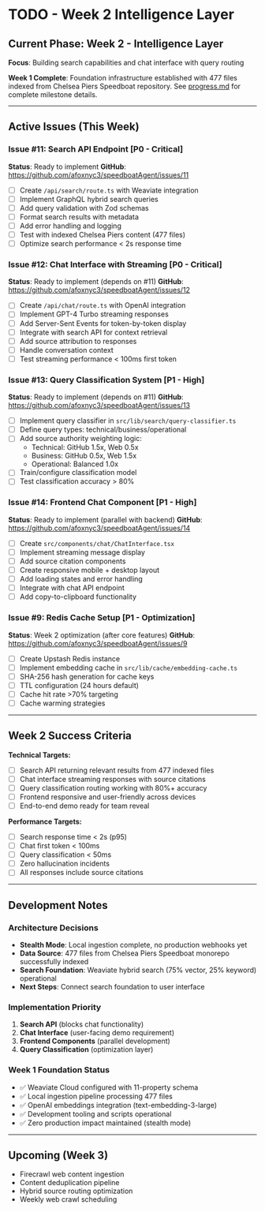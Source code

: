 # TODO - Week 2 Intelligence Layer

## Current Phase: Week 2 - Intelligence Layer
**Focus**: Building search capabilities and chat interface with query routing

**Week 1 Complete**: Foundation infrastructure established with 477 files indexed from Chelsea Piers Speedboat repository. See [progress.md](./progress.md) for complete milestone details.

---

## Active Issues (This Week)

### Issue #11: Search API Endpoint [P0 - Critical]
**Status**: Ready to implement
**GitHub**: https://github.com/afoxnyc3/speedboatAgent/issues/11

- [ ] Create `/api/search/route.ts` with Weaviate integration
- [ ] Implement GraphQL hybrid search queries
- [ ] Add query validation with Zod schemas
- [ ] Format search results with metadata
- [ ] Add error handling and logging
- [ ] Test with indexed Chelsea Piers content (477 files)
- [ ] Optimize search performance < 2s response time

### Issue #12: Chat Interface with Streaming [P0 - Critical]
**Status**: Ready to implement (depends on #11)
**GitHub**: https://github.com/afoxnyc3/speedboatAgent/issues/12

- [ ] Create `/api/chat/route.ts` with OpenAI integration
- [ ] Implement GPT-4 Turbo streaming responses
- [ ] Add Server-Sent Events for token-by-token display
- [ ] Integrate with search API for context retrieval
- [ ] Add source attribution to responses
- [ ] Handle conversation context
- [ ] Test streaming performance < 100ms first token

### Issue #13: Query Classification System [P1 - High]
**Status**: Ready to implement (depends on #11)
**GitHub**: https://github.com/afoxnyc3/speedboatAgent/issues/13

- [ ] Implement query classifier in `src/lib/search/query-classifier.ts`
- [ ] Define query types: technical/business/operational
- [ ] Add source authority weighting logic:
  - Technical: GitHub 1.5x, Web 0.5x
  - Business: GitHub 0.5x, Web 1.5x
  - Operational: Balanced 1.0x
- [ ] Train/configure classification model
- [ ] Test classification accuracy > 80%

### Issue #14: Frontend Chat Component [P1 - High]
**Status**: Ready to implement (parallel with backend)
**GitHub**: https://github.com/afoxnyc3/speedboatAgent/issues/14

- [ ] Create `src/components/chat/ChatInterface.tsx`
- [ ] Implement streaming message display
- [ ] Add source citation components
- [ ] Create responsive mobile + desktop layout
- [ ] Add loading states and error handling
- [ ] Integrate with chat API endpoint
- [ ] Add copy-to-clipboard functionality

### Issue #9: Redis Cache Setup [P1 - Optimization]
**Status**: Week 2 optimization (after core features)
**GitHub**: https://github.com/afoxnyc3/speedboatAgent/issues/9

- [ ] Create Upstash Redis instance
- [ ] Implement embedding cache in `src/lib/cache/embedding-cache.ts`
- [ ] SHA-256 hash generation for cache keys
- [ ] TTL configuration (24 hours default)
- [ ] Cache hit rate >70% targeting
- [ ] Cache warming strategies

---

## Week 2 Success Criteria

**Technical Targets:**
- [ ] Search API returning relevant results from 477 indexed files
- [ ] Chat interface streaming responses with source citations
- [ ] Query classification routing working with 80%+ accuracy
- [ ] Frontend responsive and user-friendly across devices
- [ ] End-to-end demo ready for team reveal

**Performance Targets:**
- [ ] Search response time < 2s (p95)
- [ ] Chat first token < 100ms
- [ ] Query classification < 50ms
- [ ] Zero hallucination incidents
- [ ] All responses include source citations

---

## Development Notes

### Architecture Decisions
- **Stealth Mode**: Local ingestion complete, no production webhooks yet
- **Data Source**: 477 files from Chelsea Piers Speedboat monorepo successfully indexed
- **Search Foundation**: Weaviate hybrid search (75% vector, 25% keyword) operational
- **Next Steps**: Connect search foundation to user interface

### Implementation Priority
1. **Search API** (blocks chat functionality)
2. **Chat Interface** (user-facing demo requirement)
3. **Frontend Components** (parallel development)
4. **Query Classification** (optimization layer)

### Week 1 Foundation Status
- ✅ Weaviate Cloud configured with 11-property schema
- ✅ Local ingestion pipeline processing 477 files
- ✅ OpenAI embeddings integration (text-embedding-3-large)
- ✅ Development tooling and scripts operational
- ✅ Zero production impact maintained (stealth mode)

---

## Upcoming (Week 3)
- Firecrawl web content ingestion
- Content deduplication pipeline
- Hybrid source routing optimization
- Weekly web crawl scheduling